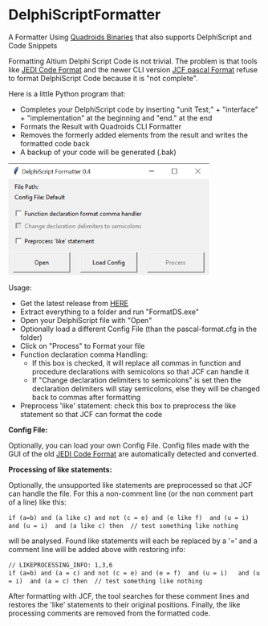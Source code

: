 # DelphiScriptFormatter

A Formatter Using [Quadroids Binaries](https://github.com/quadroid/jcf-pascal-format/releases/tag/v1.0.1) that also supports DelphiScript and Code Snippets

Formatting Altium Delphi Script Code is not trivial. The problem is that tools like
[JEDI Code Format](https://jedicodeformat.sourceforge.net/)
and the newer CLI version
[JCF pascal Format](https://github.com/quadroid/jcf-pascal-format)
refuse to format DelphiScript Code because it is "not complete".

Here is a little Python program that:

* Completes your DelphiScript code by inserting "unit Test;" + "interface" + "implementation" at the beginning and "end." at the end
* Formats the Result with Quadroids CLI Formatter
* Removes the formerly added elements from the result and writes the formatted code back
* A backup of your code will be generated (.bak)

<img src="doc/Prog.PNG" title="" alt="Program" width="400">

Usage:

* Get the latest release from [HERE](https://github.com/dotmjsc/DelphiScriptFormatter/releases/)
* Extract everything to a folder and run "FormatDS.exe"
* Open your DelphiScript file with "Open"
* Optionally load a different Config File (than the pascal-format.cfg in the folder)
* Click on "Process" to Format your file
* Function declaration comma Handling:
  * If this box is checked, it will replace all commas in function and procedure declarations with semicolons so that JCF can handle it
  * If "Change declaration delimiters to semicolons" is set then the declaration delimiters will stay semicolons, else they will be changed back to commas after formatting
* Preprocess 'like' statement: check this box to preprocess the like statement so that JCF can format the code

**Config File:**

Optionally, you can load your own Config File. Config files made with the GUI of the old [JEDI Code Format](https://jedicodeformat.sourceforge.net/) are automatically detected and converted.



**Processing of like statements:**

Optionally, the unsupported like statements are preprocessed so that JCF can handle the file. For this a non-comment line (or the non comment part of a line) like this:

```
if (a=b) and (a like c) and not (c = e) and (e like f)  and (u = i)   and (u = i)  and (a like c) then  // test something like nothing
```

will be analysed. Found like statements will each be replaced by a '=' and a comment line will be added above with restoring info:

```
// LIKEPROCESSING_INFO: 1,3,6
if (a=b) and (a = c) and not (c = e) and (e = f)  and (u = i)   and (u = i)  and (a = c) then  // test something like nothing
```

After formatting with JCF, the tool searches for these comment lines and restores the 'like' statements to their original positions. Finally, the like processing comments are removed from the formatted code.
